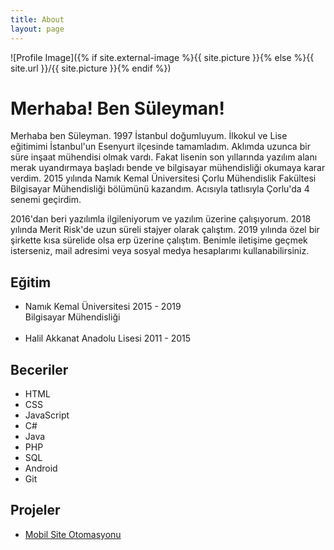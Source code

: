```yaml
---
title: About
layout: page
---
```


![Profile Image]({% if site.external-image %}{{ site.picture }}{% else %}{{ site.url }}/{{ site.picture }}{% endif %})

<h1>Merhaba! Ben Süleyman!</h1>

<!-- <h2>Hakkımda</h2> -->

<p> Merhaba ben Süleyman. 1997 İstanbul doğumluyum. İlkokul ve Lise eğitimimi İstanbul'un Esenyurt ilçesinde tamamladım.
Aklımda uzunca bir süre inşaat mühendisi olmak vardı. Fakat lisenin son yıllarında yazılım alanı merak uyandırmaya 
başladı bende ve bilgisayar mühendisliği okumaya karar verdim. 2015 yılında Namık Kemal Üniversitesi Çorlu Mühendislik Fakültesi  
Bilgisayar Mühendisliği bölümünü kazandım. Acısıyla tatlısıyla Çorlu'da 4 senemi geçirdim. </p>

<p> 2016'dan beri yazılımla ilgileniyorum ve yazılım üzerine çalışıyorum. 2018 yılında Merit Risk'de uzun süreli stajyer olarak çalıştım.
2019 yılında özel bir şirkette kısa sürelide olsa erp üzerine çalıştım. Benimle iletişime geçmek isterseniz, mail adresimi veya
sosyal medya hesaplarımı kullanabilirsiniz.</p>

<h2>Eğitim</h2>

<ul class="skill-list">
	<li>Namık Kemal Üniversitesi  2015 - 2019
	<br>
	 Bilgisayar Mühendisliği 
	</li>
	<br>	
	<li>Halil Akkanat Anadolu Lisesi 2011 - 2015</li>
</ul>


<h2>Beceriler</h2>

<ul class="skill-list">
	<li>HTML</li>
	<li>CSS</li>
	<li>JavaScript</li>
	<li>C#</li>
	<li>Java</li>
	<li>PHP</li>
	<li>SQL</li>
	<li>Android</li>
	<li>Git</li>
</ul>

<h2>Projeler</h2>

<ul>
	<li><a href="https://github.com/Suleymanyldrm/Apartec" target="_blank">Mobil Site Otomasyonu</a></li>
</ul>
